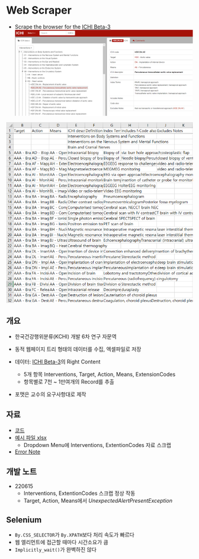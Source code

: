 # Web Scraper
- Scrape the browser for the [ICHI Beta-3](https://mitel.dimi.uniud.it/ichi/ "International Classification of Health Interventions")
![ICHI web page](ICHIMain.png)
  
![xlsx file image](xlsxImage.png)
  
## 개요
- 한국건강행위분류(KCHI) 개발 6차 연구 자문역  
- 동적 웹페이지 트리 형태의 데이터를 수집, 엑셀파일로 저장
- 데이터: [ICHI Beta-3](https://mitel.dimi.uniud.it/ichi/ "International Classification of Health Interventions")의 Right Content
    - 5개 항목 Interventions, Target, Action, Means, ExtensionCodes
    - 항목별로 7천 ~ 1만여개의 Record를 추출
  
- 포맷은 교수의 요구사항대로 제작

## 자료
- [코드](ICHICrawler/ICHICrawler.py)
- [예시 파일 xlsx](/ICHICrawler/ICHI_Beta_3.xlsx)
    - Dropdown Menu에 Interventions, ExtentionCodes 자료 스크랩
- [Error Note](ErrorNote.md)
      
## 개발 노트
- 220615
    - Interventions, ExtentionCodes 스크랩 정상 작동
    - Target, Action, Means에서 *UnexpectedAlertPresentException*


## Selenium
- `By.CSS_SELECTOR`가 `By.XPATH`보다 처리 속도가 빠르다
- 웹 엘리먼트에 접근할 때마다 시간소요가 큼
- `Implicitly_wait()`가 완벽하진 않다